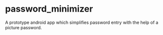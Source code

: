 # password_minimizer
A prototype android app which simplifies password entry with the help of a picture password.
